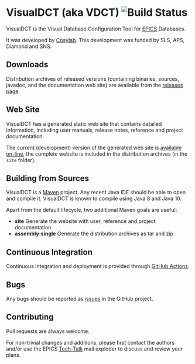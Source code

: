 # VisualDCT (aka VDCT) ![Build Status](https://github.com/epics-extensions/VisualDCT/actions/workflows/build.yml/badge.svg)

VisualDCT is the Visual Database Configuration Tool for
[EPICS](https://epics-controls.org/) Databases.

It was developed by [Cosylab](http://www.cosylab.com/).
This development was funded by SLS, APS, Diamond and SNS. 

## Downloads

Distribution archives of released versions (containing binaries,
sources, javadoc, and the documentation web site) are available from the
[releases page](https://github.com/epics-extensions/VisualDCT/releases).

## Web Site

VisualDCT has a generated static web site that contains detailed information,
including user manuals, release notes, reference and project documentation.

The current (development) version of the generated web site is 
[available on-line](https://epics-extensions.github.io/VisualDCT/), the complete
website is included in the distribution archives (in the `site` folder).

## Building from Sources

VisualDCT is a [Maven](https://maven.apache.org/) project.
Any recent Java IDE should be able to open and compile it.
VisualDCT is known to compile using Java 8 and Java 10.

Apart from the default lifecycle, two additional Maven goals are useful:

  * **site** Generate the website with user, reference and project documentation
  * **assembly:single** Generate the distribution archives as tar and zip

## Continuous Integration

Continuous Integration and deployment is provided through 
[GitHub Actions](https://github.com/epics-extensions/VisualDCT/actions).

## Bugs

Any bugs should be reported as
[issues](https://github.com/epics-extensions/VisualDCT/issues)
in the GitHub project.

## Contributing

Pull requests are always welcome.

For non-trivial changes and additions, please first contact the authors
and/or use the EPICS
[Tech-Talk](https://epics-controls.org/resources-and-support/mailing-lists/) mail exploder
to discuss and review your plans.
